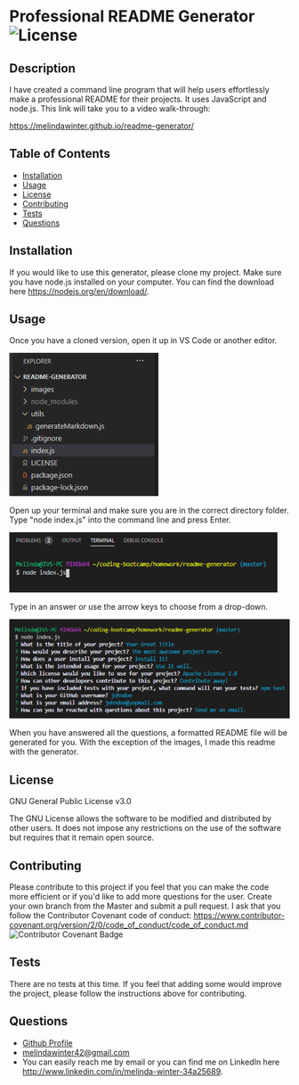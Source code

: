 # Professional README Generator ![License](https://img.shields.io/badge/License-GPLv3-blue.svg)

## Description

I have created a command line program that will help users effortlessly make a professional README for their projects. It uses JavaScript and node.js. This link will take you to a video walk-through:

<https://melindawinter.github.io/readme-generator/>

## Table of Contents

- [Installation](#installation)
- [Usage](#usage)
- [License](#license)
- [Contributing](#contributing)
- [Tests](#tests)
- [Questions](#questions)

## Installation

If you would like to use this generator, please clone my project. Make sure you have node.js installed on your computer. You can find the download here <https://nodejs.org/en/download/>.

## Usage

Once you have a cloned version, open it up in VS Code or another editor.

![Open in editor](images/open-in-vscode.png)

Open up your terminal and make sure you are in the correct directory folder. Type "node index.js" into the command line and press Enter.

![Use the terminal](images/terminal.png)

Type in an answer or use the arrow keys to choose from a drop-down.

![Answer the questions](images/questions-answered.png)

When you have answered all the questions, a formatted README file will be generated for you. With the exception of the images, I made this readme with the generator.

## License

GNU General Public License v3.0

The GNU License allows the software to be modified and distributed by other users. It does not impose any restrictions on the use of the software but requires that it remain open source.

## Contributing

Please contribute to this project if you feel that you can make the code more efficient or if you'd like to add more questions for the user. Create your own branch from the Master and submit a pull request. I ask that you follow the Contributor Covenant code of conduct: <https://www.contributor-covenant.org/version/2/0/code_of_conduct/code_of_conduct.md> ![Contributor Covenant Badge](https://img.shields.io/badge/Contributor%20Covenant-v2.0%20adopted-ff69b4.svg)

## Tests

There are no tests at this time. If you feel that adding some would improve the project, please follow the instructions above for contributing.

## Questions

- [Github Profile](https://github.com/melindawinter)
- melindawinter42@gmail.com
- You can easily reach me by email or you can find me on LinkedIn here <http://www.linkedin.com/in/melinda-winter-34a25689>.
